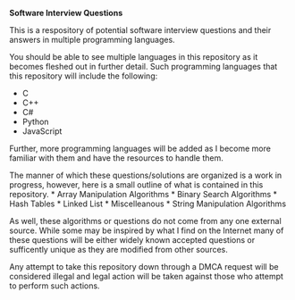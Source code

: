 <strong>Software Interview Questions</strong>

This is a respository of potential software interview questions and their answers in multiple programming languages.

You should be able to see multiple languages in this repository as it becomes fleshed out in further detail. Such programming languages that this repository will include the following:
<ul>
    <li>C</li>
    <li>C++</li>
    <li>C#</li>
    <li>Python</li>
    <li>JavaScript</li>
 </ul>
    
Further, more programming languages will be added as I become more familiar with them and have the resources to handle them.

The manner of which these questions/solutions are organized is a work in progress, however, here is a small outline of what is contained in this repository.
    * Array Manipulation Algorithms
    * Binary Search Algorithms
    * Hash Tables
    * Linked List
    * Miscelleanous 
    * String Manipulation Algorithms

As well, these algorithms or questions do not come from any one external source. While some may be inspired by what I find on the Internet many of these questions will be either widely known accepted questions or sufficently unique as they are modified from other sources.

Any attempt to take this repository down through a DMCA request will be considered illegal and legal action will be taken against those who attempt to perform such actions.

